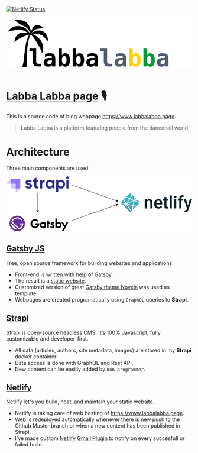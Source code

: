 [![Netlify Status](https://api.netlify.com/api/v1/badges/df83851f-6d94-4187-9acc-19ecabf53194/deploy-status)](https://app.netlify.com/sites/labbalabba/deploys)

![logo](imgs/icon.svg)  <br /><br />

# [**Labba Labba** page](https://www.labbalabba.page/) 🎙

This is a source code of blog webpage <https://www.labbalabba.page>.

> Labba Labba is a platform featuring people from the dancehall world.

# Architecture

Three main components are used:

![architecture](imgs/architecture.svg) <br />

## [Gatsby JS](https://www.gatsbyjs.com/)

Free, open source framework for building websites and applications.

- Front-end is written with help of Gatsby.
- The result is a [static website](https://www.gatsbyjs.com/docs/glossary/static-site-generator/).
- Customized version of great [Gatsby theme Novela](https://github.com/narative/gatsby-theme-novela) was used as template.
- Webpages are created programatically using `GraphQL` queries to **Strapi**.

## [Strapi](https://strapi.io/)

Strapi is open-source headless CMS. It’s 100% Javascript, fully customizable and developer-first.

- All data (articles, authors, site metadata, images) are stored in my **Strapi** docker container.
- Data access is done with GraphQL and Rest API.
- New content can be easilly added by `non-programmer`.
  
## [Netlify](https://www.netlify.com/)

Netlify let's you build, host, and maintain your static website.

- Netlify is taking care of web hosting of <https://www.labbalabba.page>.
- Web is redeployed automatically whenever there is new push to the Github Master branch or when a new content has been published in Strapi.
- I've made custom [Netlify Gmail Plugin](https://github.com/racoonx2p/netlify-plugin-gmail) to notify on every succesfull or failed build.
